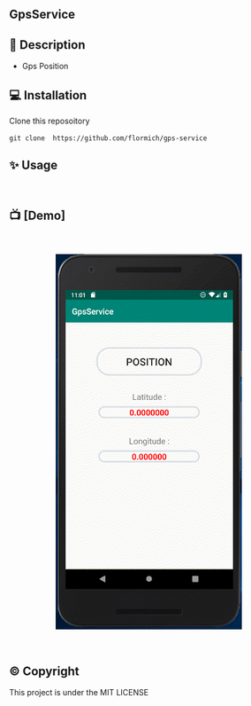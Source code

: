 ## GpsService


## 📃 Description

* Gps Position

## 💻 Installation
Clone this reposoitory

```
git clone  https://github.com/flormich/gps-service 
```

## ✨️ Usage
<br>

## 📺 [Demo]

<br>
<p align="center"
  
 ![logo](GPS.gif)
 
</p>
<br>


## ©️ Copyright
This project is under the MIT LICENSE

